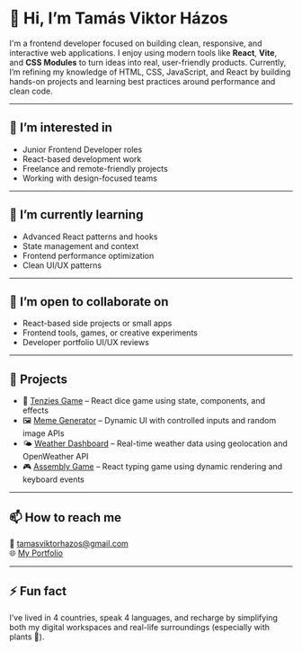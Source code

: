 # 👋 Hi, I’m Tamás Viktor Házos

I'm a frontend developer focused on building clean, responsive, and interactive web applications. I enjoy using modern tools like **React**, **Vite**, and **CSS Modules** to turn ideas into real, user-friendly products.
Currently, I’m refining my knowledge of HTML, CSS, JavaScript, and React by building hands-on projects and learning best practices around performance and clean code.

---

## 👀 I’m interested in
- Junior Frontend Developer roles
- React-based development work
- Freelance and remote-friendly projects
- Working with design-focused teams

---

## 🌱 I’m currently learning
- Advanced React patterns and hooks
- State management and context
- Frontend performance optimization
- Clean UI/UX patterns

---

## 💬 I’m open to collaborate on
- React-based side projects or small apps
- Frontend tools, games, or creative experiments
- Developer portfolio UI/UX reviews

---

## 🚀 Projects
- 🎲 [Tenzies Game](https://your-link.netlify.app) – React dice game using state, components, and effects  
- 🖼️ [Meme Generator](https://your-link.netlify.app) – Dynamic UI with controlled inputs and random image APIs  
- 🌤️ [Weather Dashboard](https://your-link.netlify.app) – Real-time weather data using geolocation and OpenWeather API  
- 🎮 [Assembly Game](https://your-link.netlify.app) – React typing game using dynamic rendering and keyboard events

---

## 📫 How to reach me
📧 [tamasviktorhazos@gmail.com](mailto:tamasviktorhazos@gmail.com)  
🌐 [My Portfolio]([https://your-portfolio-link.netlify.app](https://tamas-viktor-hazos-portfolio.netlify.app/))

---

## ⚡ Fun fact
I’ve lived in 4 countries, speak 4 languages, and recharge by simplifying both my digital workspaces and real-life surroundings (especially with plants 🌿).
